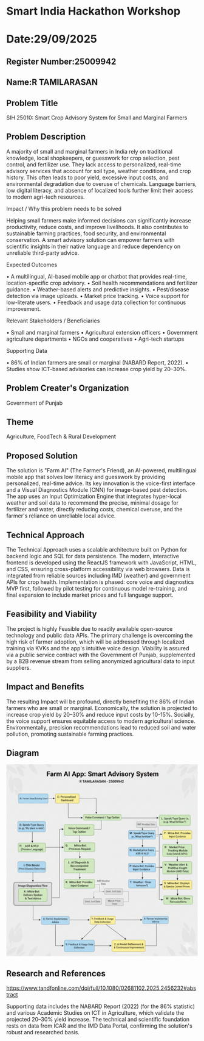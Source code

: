 # Smart India Hackathon Workshop
# Date:29/09/2025
## Register Number:25009942
## Name:R TAMILARASAN
## Problem Title 
SIH 25010: Smart Crop Advisory System for Small and Marginal Farmers
## Problem Description
A majority of small and marginal farmers in India rely on traditional knowledge, local shopkeepers, or guesswork for crop selection, pest control, and fertilizer use. They lack access to personalized, real-time advisory services that account for soil type, weather conditions, and crop history. This often leads to poor yield, excessive input costs, and environmental degradation due to overuse of chemicals. Language barriers, low digital literacy, and absence of localized tools further limit their access to modern agri-tech resources.

Impact / Why this problem needs to be solved

Helping small farmers make informed decisions can significantly increase productivity, reduce costs, and improve livelihoods. It also contributes to sustainable farming practices, food security, and environmental conservation. A smart advisory solution can empower farmers with scientific insights in their native language and reduce dependency on unreliable third-party advice.

Expected Outcomes

• A multilingual, AI-based mobile app or chatbot that provides real-time, location-specific crop advisory.
• Soil health recommendations and fertilizer guidance.
• Weather-based alerts and predictive insights.
• Pest/disease detection via image uploads.
• Market price tracking.
• Voice support for low-literate users.
• Feedback and usage data collection for continuous improvement.

Relevant Stakeholders / Beneficiaries

• Small and marginal farmers
• Agricultural extension officers
• Government agriculture departments
• NGOs and cooperatives
• Agri-tech startups

Supporting Data

• 86% of Indian farmers are small or marginal (NABARD Report, 2022).
• Studies show ICT-based advisories can increase crop yield by 20–30%.

## Problem Creater's Organization
Government of Punjab

## Theme
Agriculture, FoodTech & Rural Development

## Proposed Solution
The solution is "Farm AI" (The Farmer's Friend), an AI-powered, multilingual mobile app that solves low literacy and guesswork by providing personalized, real-time advice. Its key innovation is the voice-first interface and a Visual Diagnostics Module (CNN) for image-based pest detection. The app uses an Input Optimization Engine that integrates hyper-local weather and soil data to recommend the precise, minimal dosage for fertilizer and water, directly reducing costs, chemical overuse, and the farmer's reliance on unreliable local advice.

## Technical Approach
The Technical Approach uses a scalable architecture built on Python for backend logic and SQL for data persistence. The modern, interactive frontend is developed using the ReactJS framework with JavaScript, HTML, and CSS, ensuring cross-platform accessibility via web browsers. Data is integrated from reliable sources including IMD (weather) and government APIs for crop health. Implementation is phased: core voice and diagnostics MVP first, followed by pilot testing for continuous model re-training, and final expansion to include market prices and full language support.

## Feasibility and Viability
The project is highly Feasible due to readily available open-source technology and public data APIs. The primary challenge is overcoming the high risk of farmer adoption, which will be addressed through localized training via KVKs and the app's intuitive voice design. Viability is assured via a public service contract with the Government of Punjab, supplemented by a B2B revenue stream from selling anonymized agricultural data to input suppliers.

## Impact and Benefits
The resulting Impact will be profound, directly benefiting the 86% of Indian farmers who are small or marginal. Economically, the solution is projected to increase crop yield by 20–30% and reduce input costs by 10-15%. Socially, the voice support ensures equitable access to modern agricultural science. Environmentally, precision recommendations lead to reduced soil and water pollution, promoting sustainable farming practices.

## Diagram

![alt text](FarmAI-25009942.png)

## Research and References
https://www.tandfonline.com/doi/full/10.1080/02681102.2025.2456232#abstract

Supporting data includes the NABARD Report (2022) (for the 86% statistic) and various Academic Studies on ICT in Agriculture, which validate the projected 20–30% yield increase. The technical and scientific foundation rests on data from ICAR and the IMD Data Portal, confirming the solution's robust and researched basis.
